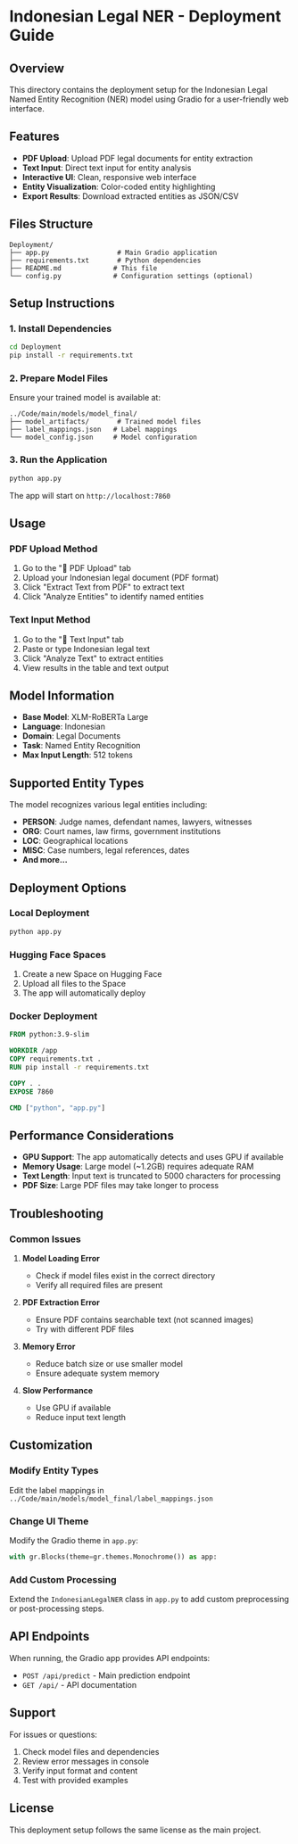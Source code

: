 # Indonesian Legal NER - Deployment Guide

## Overview

This directory contains the deployment setup for the Indonesian Legal Named Entity Recognition (NER) model using Gradio for a user-friendly web interface.

## Features

- **PDF Upload**: Upload PDF legal documents for entity extraction
- **Text Input**: Direct text input for entity analysis  
- **Interactive UI**: Clean, responsive web interface
- **Entity Visualization**: Color-coded entity highlighting
- **Export Results**: Download extracted entities as JSON/CSV

## Files Structure

```
Deployment/
├── app.py                 # Main Gradio application
├── requirements.txt       # Python dependencies
├── README.md             # This file
└── config.py             # Configuration settings (optional)
```

## Setup Instructions

### 1. Install Dependencies

```bash
cd Deployment
pip install -r requirements.txt
```

### 2. Prepare Model Files

Ensure your trained model is available at:
```
../Code/main/models/model_final/
├── model_artifacts/       # Trained model files
├── label_mappings.json   # Label mappings
└── model_config.json     # Model configuration
```

### 3. Run the Application

```bash
python app.py
```

The app will start on `http://localhost:7860`

## Usage

### PDF Upload Method
1. Go to the "📄 PDF Upload" tab
2. Upload your Indonesian legal document (PDF format)
3. Click "Extract Text from PDF" to extract text
4. Click "Analyze Entities" to identify named entities

### Text Input Method
1. Go to the "📝 Text Input" tab
2. Paste or type Indonesian legal text
3. Click "Analyze Text" to extract entities
4. View results in the table and text output

## Model Information

- **Base Model**: XLM-RoBERTa Large
- **Language**: Indonesian
- **Domain**: Legal Documents
- **Task**: Named Entity Recognition
- **Max Input Length**: 512 tokens

## Supported Entity Types

The model recognizes various legal entities including:
- **PERSON**: Judge names, defendant names, lawyers, witnesses
- **ORG**: Court names, law firms, government institutions  
- **LOC**: Geographical locations
- **MISC**: Case numbers, legal references, dates
- **And more...**

## Deployment Options

### Local Deployment
```bash
python app.py
```

### Hugging Face Spaces
1. Create a new Space on Hugging Face
2. Upload all files to the Space
3. The app will automatically deploy

### Docker Deployment
```dockerfile
FROM python:3.9-slim

WORKDIR /app
COPY requirements.txt .
RUN pip install -r requirements.txt

COPY . .
EXPOSE 7860

CMD ["python", "app.py"]
```

## Performance Considerations

- **GPU Support**: The app automatically detects and uses GPU if available
- **Memory Usage**: Large model (~1.2GB) requires adequate RAM
- **Text Length**: Input text is truncated to 5000 characters for processing
- **PDF Size**: Large PDF files may take longer to process

## Troubleshooting

### Common Issues

1. **Model Loading Error**
   - Check if model files exist in the correct directory
   - Verify all required files are present

2. **PDF Extraction Error**
   - Ensure PDF contains searchable text (not scanned images)
   - Try with different PDF files

3. **Memory Error**
   - Reduce batch size or use smaller model
   - Ensure adequate system memory

4. **Slow Performance**
   - Use GPU if available
   - Reduce input text length

## Customization

### Modify Entity Types
Edit the label mappings in `../Code/main/models/model_final/label_mappings.json`

### Change UI Theme
Modify the Gradio theme in `app.py`:
```python
with gr.Blocks(theme=gr.themes.Monochrome()) as app:
```

### Add Custom Processing
Extend the `IndonesianLegalNER` class in `app.py` to add custom preprocessing or post-processing steps.

## API Endpoints

When running, the Gradio app provides API endpoints:
- `POST /api/predict` - Main prediction endpoint
- `GET /api/` - API documentation

## Support

For issues or questions:
1. Check model files and dependencies
2. Review error messages in console
3. Verify input format and content
4. Test with provided examples

## License

This deployment setup follows the same license as the main project.
